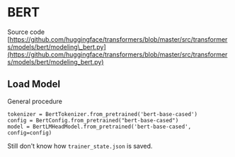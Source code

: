 # BERT

Source code [https://github.com/huggingface/transformers/blob/master/src/transformers/models/bert/modeling\_bert.py](https://github.com/huggingface/transformers/blob/master/src/transformers/models/bert/modeling_bert.py)

## Load Model

General procedure

```text
tokenizer = BertTokenizer.from_pretrained('bert-base-cased')
config = BertConfig.from_pretrained("bert-base-cased")
model = BertLMHeadModel.from_pretrained('bert-base-cased', config=config)
```

Still don't know how `trainer_state.json` is saved.

